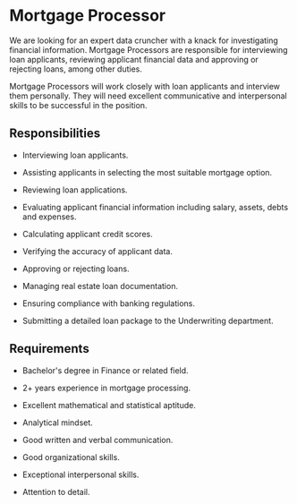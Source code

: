 # Mortgage Processor

We are looking for an expert data cruncher with a knack for investigating financial information. Mortgage Processors are responsible for interviewing loan applicants, reviewing applicant financial data and approving or rejecting loans, among other duties.

Mortgage Processors will work closely with loan applicants and interview them personally. They will need excellent communicative and interpersonal skills to be successful in the position.

## Responsibilities

* Interviewing loan applicants.

* Assisting applicants in selecting the most suitable mortgage option.

* Reviewing loan applications.

* Evaluating applicant financial information including salary, assets, debts and expenses.

* Calculating applicant credit scores.

* Verifying the accuracy of applicant data.

* Approving or rejecting loans.

* Managing real estate loan documentation.

* Ensuring compliance with banking regulations.

* Submitting a detailed loan package to the Underwriting department.

## Requirements

* Bachelor's degree in Finance or related field.

* 2+ years experience in mortgage processing.

* Excellent mathematical and statistical aptitude.

* Analytical mindset.

* Good written and verbal communication.

* Good organizational skills.

* Exceptional interpersonal skills.

* Attention to detail.

